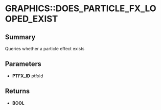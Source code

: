 # GRAPHICS::DOES_PARTICLE_FX_LOOPED_EXIST

## Summary
Queries whether a particle effect exists

## Parameters
* **PTFX_ID** ptfxId

## Returns
* **BOOL**